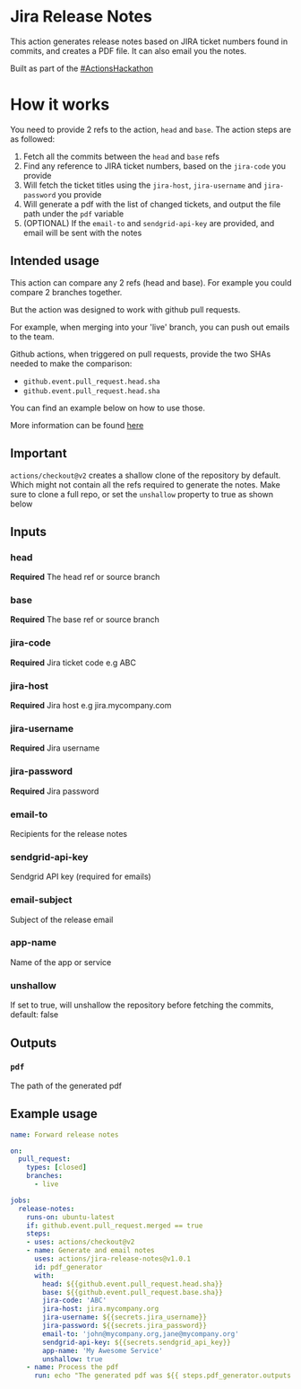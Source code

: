 # Jira Release Notes

This action generates release notes based on JIRA ticket numbers found in commits, and creates a PDF file. It can also email you the notes.

Built as part of the [#ActionsHackathon](https://dev.to/devteam/announcing-the-github-actions-hackathon-on-dev-3ljn)

# How it works

You need to provide 2 refs to the action, `head` and `base`. The action steps are as followed:

1. Fetch all the commits between the `head` and `base` refs
2. Find any reference to JIRA ticket numbers, based on the `jira-code` you provide
3. Will fetch the ticket titles using the `jira-host`, `jira-username` and `jira-password` you provide
4. Will generate a pdf with the list of changed tickets, and output the file path under the `pdf` variable
5. (OPTIONAL) If the `email-to` and `sendgrid-api-key` are provided, and email will be sent with the notes

## Intended usage

This action can compare any 2 refs (head and base). For example you could compare 2 branches together.

But the action was designed to work with github pull requests.

For example, when merging into your 'live' branch, you can push out emails to the team.

Github actions, when triggered on pull requests, provide the two SHAs needed to make the comparison:

- `github.event.pull_request.head.sha`
- `github.event.pull_request.head.sha`

You can find an example below on how to use those.

More information can be found [here](https://docs.github.com/en/actions/reference/events-that-trigger-workflows#pull_request)

## Important

`actions/checkout@v2` creates a shallow clone of the repository by default. Which might not contain all the refs required to generate the notes. Make sure to clone a full repo, or set the `unshallow` property to true as shown below

## Inputs

### head

**Required** The head ref or source branch

### base

**Required** The base ref or source branch

### jira-code

**Required** Jira ticket code e.g ABC

### jira-host

**Required** Jira host e.g jira.mycompany.com

### jira-username

**Required** Jira username

### jira-password

**Required** Jira password

### email-to

Recipients for the release notes

### sendgrid-api-key

Sendgrid API key (required for emails)

### email-subject

Subject of the release email

### app-name

Name of the app or service

### unshallow

If set to true, will unshallow the repository before fetching the commits, default: false

## Outputs

### `pdf`

The path of the generated pdf

## Example usage

```yaml
name: Forward release notes

on:
  pull_request:
    types: [closed]
    branches:
      - live

jobs:
  release-notes:
    runs-on: ubuntu-latest
    if: github.event.pull_request.merged == true
    steps:
    - uses: actions/checkout@v2
    - name: Generate and email notes
      uses: actions/jira-release-notes@v1.0.1
      id: pdf_generator
      with:
        head: ${{github.event.pull_request.head.sha}}
        base: ${{github.event.pull_request.base.sha}}
        jira-code: 'ABC'
        jira-host: jira.mycompany.org
        jira-username: ${{secrets.jira_username}}
        jira-password: ${{secrets.jira_password}}
        email-to: 'john@mycompany.org,jane@mycompany.org'
        sendgrid-api-key: ${{secrets.sendgrid_api_key}}
        app-name: 'My Awesome Service'
        unshallow: true
    - name: Process the pdf
      run: echo "The generated pdf was ${{ steps.pdf_generator.outputs.pdf }}"
        
```